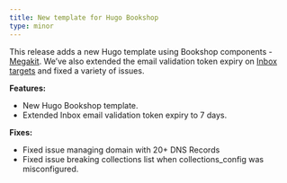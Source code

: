 ```yaml
---
title: New template for Hugo Bookshop
type: minor
---
```

This release adds a new Hugo template using Bookshop components  - [Megakit](/community/themes/megakit/).  We’ve also extended the email validation token expiry on [Inbox targets](/documentation/articles/integrating-your-forms-with-email/) and fixed a variety of issues.

**Features:**

* New Hugo Bookshop template.
* Extended Inbox email validation token expiry to 7 days.

**Fixes:**

* Fixed issue managing domain with 20+ DNS Records
* Fixed issue breaking collections list when collections\_config was misconfigured.
